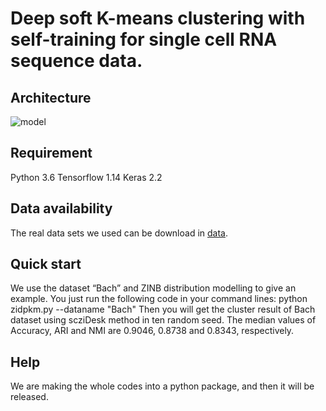 Deep soft K-means clustering with self-training for single cell RNA sequence data.
=====

Architecture
-----
![model](https://github.com/xuebaliang/scziDesk/blob/master/Architecture/scziDesk_architecture.JPG)

Requirement
-----
Python 3.6
Tensorflow 1.14
Keras 2.2

Data availability
-----
The real data sets we used can be download in <a href="https://drive.google.com/drive/folders/1BIZxZNbouPtGf_cyu7vM44G5EcbxECeu">data</a>.

Quick start
-----
We use the dataset “Bach” and ZINB distribution modelling to give an example. You just run the following code in your command lines:
python zidpkm.py --dataname "Bach"
Then you will get the cluster result of Bach dataset using scziDesk method in ten random seed. The median values of Accuracy, ARI and NMI are 0.9046, 0.8738 and 0.8343, respectively. 

Help
-----
We are making the whole codes into a python package, and then it will be released. 

